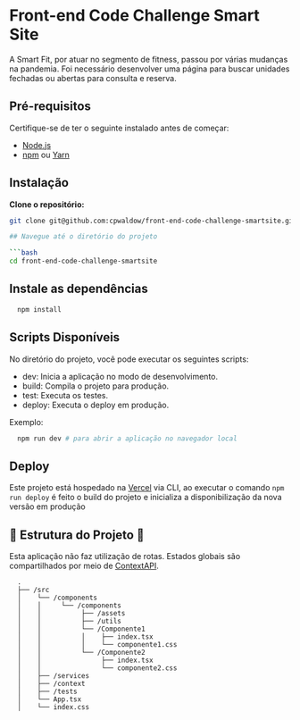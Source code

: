 # Front-end Code Challenge Smart Site

A Smart Fit, por atuar no segmento de fitness, passou por várias mudanças na pandemia. Foi necessário desenvolver uma página para buscar unidades fechadas ou abertas para consulta e reserva.

## Pré-requisitos

Certifique-se de ter o seguinte instalado antes de começar:

- [Node.js](https://nodejs.org/)
- [npm](https://www.npmjs.com/) ou [Yarn](https://yarnpkg.com/)

## Instalação

**Clone o repositório:**

   ```bash
   git clone git@github.com:cpwaldow/front-end-code-challenge-smartsite.git

## Navegue até o diretório do projeto

 ```bash
   cd front-end-code-challenge-smartsite
  ```

## Instale as dependências

 ```bash
   npm install
  ```

## Scripts Disponíveis

No diretório do projeto, você pode executar os seguintes scripts:

- dev: Inicia a aplicação no modo de desenvolvimento.
- build: Compila o projeto para produção.
- test: Executa os testes.
- deploy: Executa o deploy em produção.

Exemplo:

```bash
  npm run dev # para abrir a aplicação no navegador local
```

## Deploy

Este projeto está hospedado na [Vercel](https://vercel.com/) via CLI, ao executar o comando `npm run deploy` é feito o build do projeto e inicializa a disponibilização da nova versão em produção

## 🚧 Estrutura do Projeto 🚧

Esta aplicação não faz utilização de rotas. Estados globais são compartilhados por meio de [ContextAPI](https://react.dev/learn/passing-data-deeply-with-context).

```shell
  .
  ├── /src
  │    └── /components
  │    │     └── /components
  │    │          ├── /assets
  │    │          ├── /utils
  │    │          └── /Componente1
  │    │          │    ├── index.tsx
  │    │          │    └── componente1.css
  │    │          └── /Componente2
  │    │               ├── index.tsx
  │    │               └── componente2.css
  │    ├── /services
  │    ├── /context
  │    ├── /tests
  │    └── App.tsx            
  │    └── index.css            
```
